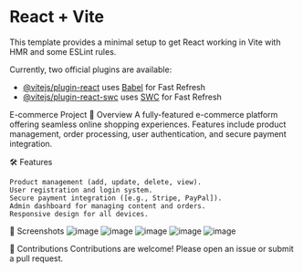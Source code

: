 # React + Vite

This template provides a minimal setup to get React working in Vite with HMR and some ESLint rules.

Currently, two official plugins are available:

- [@vitejs/plugin-react](https://github.com/vitejs/vite-plugin-react/blob/main/packages/plugin-react/README.md) uses [Babel](https://babeljs.io/) for Fast Refresh
- [@vitejs/plugin-react-swc](https://github.com/vitejs/vite-plugin-react-swc) uses [SWC](https://swc.rs/) for Fast Refresh

E-commerce Project
🌟 Overview
      A fully-featured e-commerce platform offering seamless online shopping experiences. Features include product management, order processing, user authentication, and secure payment integration.

🛠️ Features

    Product management (add, update, delete, view).
    User registration and login system.
    Secure payment integration ([e.g., Stripe, PayPal]).
    Admin dashboard for managing content and orders.
    Responsive design for all devices.

📸 Screenshots
![image](https://github.com/user-attachments/assets/2a37ac5f-64c5-4dd9-8a9e-089207e13abb)
![image](https://github.com/user-attachments/assets/d7048a47-8f5a-4b4b-b246-8221fac481c5)
![image](https://github.com/user-attachments/assets/9bf0aa9f-3c6c-43a2-ad73-d51d976c84f7)
![image](https://github.com/user-attachments/assets/8a602c8f-3e1f-428c-9490-99fb0a4cec24)
![image](https://github.com/user-attachments/assets/dfafe6e4-2d66-4638-a064-2f126aaa0c2c)


🤝 Contributions
Contributions are welcome! Please open an issue or submit a pull request.


